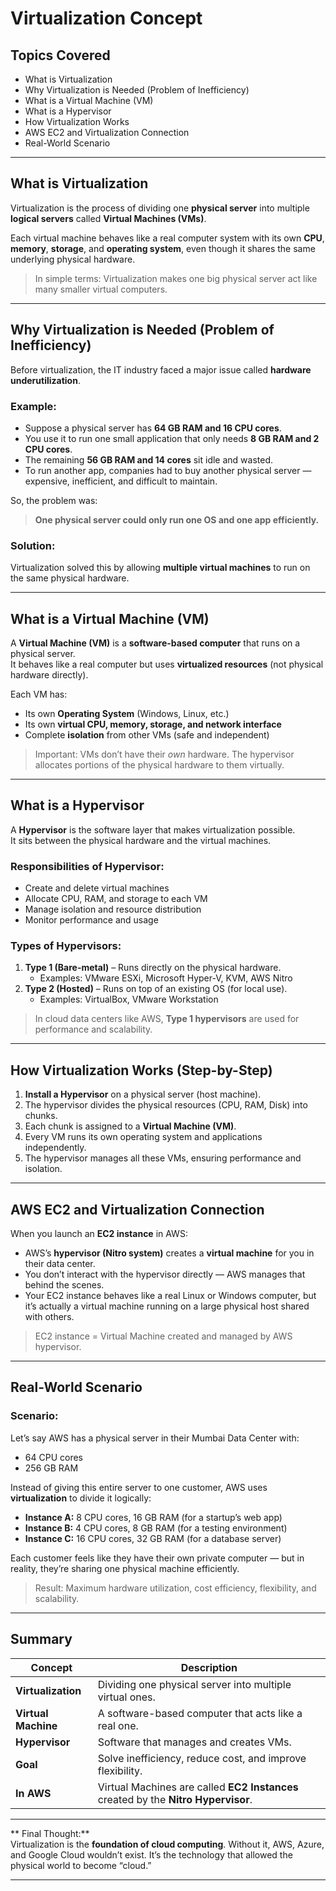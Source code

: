 #  Virtualization Concept 

##  Topics Covered
- What is Virtualization  
- Why Virtualization is Needed (Problem of Inefficiency)  
- What is a Virtual Machine (VM)  
- What is a Hypervisor  
- How Virtualization Works  
- AWS EC2 and Virtualization Connection  
- Real-World Scenario  

---

##  What is Virtualization

Virtualization is the process of dividing one **physical server** into multiple **logical servers** called **Virtual Machines (VMs)**.  

Each virtual machine behaves like a real computer system with its own **CPU**, **memory**, **storage**, and **operating system**, even though it shares the same underlying physical hardware.

>  In simple terms: Virtualization makes one big physical server act like many smaller virtual computers.

---

##  Why Virtualization is Needed (Problem of Inefficiency)

Before virtualization, the IT industry faced a major issue called **hardware underutilization**.

### Example:
- Suppose a physical server has **64 GB RAM and 16 CPU cores**.  
- You use it to run one small application that only needs **8 GB RAM and 2 CPU cores**.  
- The remaining **56 GB RAM and 14 cores** sit idle and wasted.  
- To run another app, companies had to buy another physical server — expensive, inefficient, and difficult to maintain.

So, the problem was:
> **One physical server could only run one OS and one app efficiently.**

###  Solution:
Virtualization solved this by allowing **multiple virtual machines** to run on the same physical hardware.

---

##  What is a Virtual Machine (VM)

A **Virtual Machine (VM)** is a **software-based computer** that runs on a physical server.  
It behaves like a real computer but uses **virtualized resources** (not physical hardware directly).

Each VM has:
- Its own **Operating System** (Windows, Linux, etc.)  
- Its own **virtual CPU, memory, storage, and network interface**  
- Complete **isolation** from other VMs (safe and independent)

>  Important: VMs don’t have their *own* hardware. The hypervisor allocates portions of the physical hardware to them virtually.

---

##  What is a Hypervisor

A **Hypervisor** is the software layer that makes virtualization possible.  
It sits between the physical hardware and the virtual machines.

### Responsibilities of Hypervisor:
- Create and delete virtual machines  
- Allocate CPU, RAM, and storage to each VM  
- Manage isolation and resource distribution  
- Monitor performance and usage  

### Types of Hypervisors:
1. **Type 1 (Bare-metal)** – Runs directly on the physical hardware.  
   - Examples: VMware ESXi, Microsoft Hyper-V, KVM, AWS Nitro  
2. **Type 2 (Hosted)** – Runs on top of an existing OS (for local use).  
   - Examples: VirtualBox, VMware Workstation  

>  In cloud data centers like AWS, **Type 1 hypervisors** are used for performance and scalability.

---

##  How Virtualization Works (Step-by-Step)

1. **Install a Hypervisor** on a physical server (host machine).  
2. The hypervisor divides the physical resources (CPU, RAM, Disk) into chunks.  
3. Each chunk is assigned to a **Virtual Machine (VM)**.  
4. Every VM runs its own operating system and applications independently.  
5. The hypervisor manages all these VMs, ensuring performance and isolation.  

---

##  AWS EC2 and Virtualization Connection

When you launch an **EC2 instance** in AWS:
- AWS’s **hypervisor (Nitro system)** creates a **virtual machine** for you in their data center.  
- You don’t interact with the hypervisor directly — AWS manages that behind the scenes.  
- Your EC2 instance behaves like a real Linux or Windows computer, but it’s actually a virtual machine running on a large physical host shared with others.

>  EC2 instance = Virtual Machine created and managed by AWS hypervisor.

---

##  Real-World Scenario

### Scenario:
Let’s say AWS has a physical server in their Mumbai Data Center with:
- 64 CPU cores  
- 256 GB RAM  

Instead of giving this entire server to one customer, AWS uses **virtualization** to divide it logically:
- **Instance A:** 8 CPU cores, 16 GB RAM (for a startup’s web app)  
- **Instance B:** 4 CPU cores, 8 GB RAM (for a testing environment)  
- **Instance C:** 16 CPU cores, 32 GB RAM (for a database server)  

Each customer feels like they have their own private computer — but in reality, they’re sharing one physical machine efficiently.  

>  Result: Maximum hardware utilization, cost efficiency, flexibility, and scalability.

---

##  Summary

| Concept | Description |
|----------|--------------|
| **Virtualization** | Dividing one physical server into multiple virtual ones. |
| **Virtual Machine** | A software-based computer that acts like a real one. |
| **Hypervisor** | Software that manages and creates VMs. |
| **Goal** | Solve inefficiency, reduce cost, and improve flexibility. |
| **In AWS** | Virtual Machines are called **EC2 Instances** created by the **Nitro Hypervisor**. |

---

** Final Thought:**  
Virtualization is the **foundation of cloud computing**. Without it, AWS, Azure, and Google Cloud wouldn’t exist. It’s the technology that allowed the physical world to become “cloud.”

---
